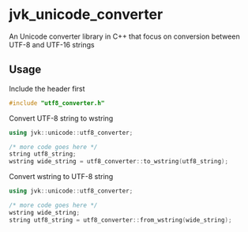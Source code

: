 # jvk_unicode_converter
An Unicode converter library in C++ that focus on conversion between UTF-8 and UTF-16 strings 

## Usage

Include the header first
```C++
#include "utf8_converter.h"
```

Convert UTF-8 string to wstring
```C++
using jvk::unicode::utf8_converter;

/* more code goes here */
string utf8_string;
wstring wide_string = utf8_converter::to_wstring(utf8_string);
```

Convert wstring to UTF-8 string
```C++
using jvk::unicode::utf8_converter;

/* more code goes here */
wstring wide_string;
string utf8_string = utf8_converter::from_wstring(wide_string);
```
